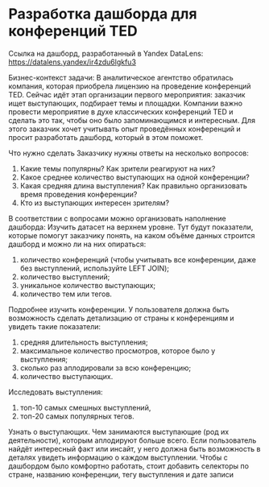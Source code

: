 # Разработка дашборда для конференций TED

Ссылка на дашборд, разработанный в Yandex DataLens: 
https://datalens.yandex/ir4zdu6lgkfu3

Бизнес-контекст задачи:
В аналитическое агентство обратилась компания, которая приобрела лицензию на проведение конференций TED. Сейчас идёт этап организации первого мероприятия: заказчик ищет выступающих, подбирает темы и площадки. Компании важно провести мероприятие в духе классических конференций TED и сделать это так, чтобы оно было запоминающимся и интересным. Для этого заказчик хочет учитывать опыт проведённых конференций и просит разработать дашборд, который в этом поможет.

Что нужно сделать
Заказчику нужны ответы на несколько вопросов:
1. Какие темы популярны? Как зрители реагируют на них?
2. Какое среднее количество выступающих на одной конференции?
3. Какая средняя длина выступления? Как правильно организовать время проведения конференции?
4. Кто из выступающих интересен зрителям?

В соответствии с вопросами можно организовать наполнение дашборда:
Изучить датасет на верхнем уровне. Тут будут показатели, которые помогут заказчику понять, на каком объёме данных строится дашборд и можно ли на них опираться:
1. количество конференций (чтобы учитывать все конференции, даже без выступлений, используйте LEFT JOIN);
2. количество выступлений;
3. уникальное количество выступающих;
4. количество тем или тегов.

Подробнее изучить конференции. У пользователя должна быть возможность сделать детализацию от страны к конференциям и увидеть такие показатели:
1. средняя длительность выступления;
2. максимальное количество просмотров, которое было у выступления;
3. сколько раз аплодировали за всю конференцию;
4. количество выступающих.

Исследовать выступления:
1. топ-10 самых смешных выступлений,
2. топ-20 самых популярных тегов.

Узнать о выступающих. Чем занимаются выступающие (род их деятельности), которым аплодируют больше всего.
Если пользователь найдёт интересный факт или инсайт, у него должна быть возможность в деталях увидеть информацию о каждом выступлении.
Чтобы с дашбордом было комфортно работать, стоит добавить селекторы по стране, названию конференции, тегу выступления и дате записи
